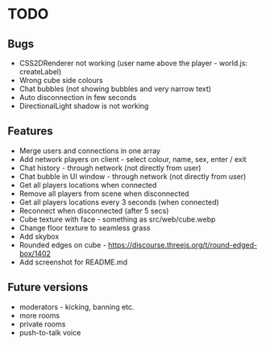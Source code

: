 # TODO

## Bugs

- CSS2DRenderer not working (user name above the player - world.js: createLabel)
- Wrong cube side colours
- Chat bubbles (not showing bubbles and very narrow text)
- Auto disconnection in few seconds
- DirectionalLight shadow is not working

## Features

- Merge users and connections in one array
- Add network players on client - select colour, name, sex, enter / exit
- Chat history - through network (not directly from user)
- Chat bubble in UI window - through network (not directly from user)
- Get all players locations when connected
- Remove all players from scene when disconnected
- Get all players locations every 3 seconds (when connected)
- Reconnect when disconnected (after 5 secs)
- Cube texture with face - something as src/web/cube.webp
- Change floor texture to seamless grass
- Add skybox
- Rounded edges on cube - https://discourse.threejs.org/t/round-edged-box/1402
- Add screenshot for README.md

## Future versions

- moderators - kicking, banning etc.
- more rooms
- private rooms
- push-to-talk voice
